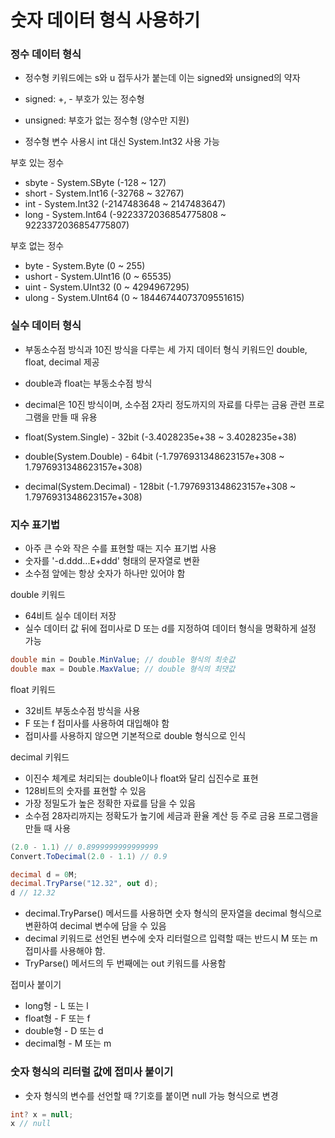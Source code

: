 # 숫자 데이터 형식 사용하기

### 정수 데이터 형식

- 정수형 키워드에는 s와 u 접두사가 붙는데 이는 signed와 unsigned의 약자
- signed: +, - 부호가 있는 정수형
- unsigned: 부호가 없는 정수형 (양수만 지원)

- 정수형 변수 사용시 int 대신 System.Int32 사용 가능

부호 있는 정수

- sbyte - System.SByte (-128 ~ 127)
- short - System.Int16 (-32768 ~ 32767)
- int - System.Int32 (-2147483648 ~ 2147483647)
- long - System.Int64 (-9223372036854775808 ~ 9223372036854775807)

부호 없는 정수

- byte - System.Byte (0 ~ 255)
- ushort - System.UInt16 (0 ~ 65535)
- uint - System.UInt32 (0 ~ 4294967295)
- ulong - System.UInt64 (0 ~ 18446744073709551615)


### 실수 데이터 형식

- 부동소수점 방식과 10진 방식을 다루는 세 가지 데이터 형식 키워드인 double, float, decimal 제공
- double과 float는 부동소수점 방식
- decimal은 10진 방식이며, 소수점 2자리 정도까지의 자료를 다루는 금융 관련 프로그램을 만들 때 유용

- float(System.Single)  - 32bit (-3.4028235e+38 ~ 3.4028235e+38)
- double(System.Double) - 64bit (-1.7976931348623157e+308 ~ 1.7976931348623157e+308)
- decimal(System.Decimal) - 128bit (-1.7976931348623157e+308 ~ 1.7976931348623157e+308)


### 지수 표기법

- 아주 큰 수와 작은 수를 표현할 때는 지수 표기법 사용
- 숫자를 '-d.ddd...E+ddd' 형태의 문자열로 변환
- 소수점 앞에는 항상 숫자가 하나만 있어야 함

double 키워드

- 64비트 실수 데이터 저장
- 실수 데이터 값 뒤에 접미사로 D 또는 d를 지정하여 데이터 형식을 명확하게 설정 가능

```c#
double min = Double.MinValue; // double 형식의 최솟값
double max = Double.MaxValue; // double 형식의 최댓값
```

float 키워드

- 32비트 부동소수점 방식을 사용
- F 또는 f 접미사를 사용하여 대입해야 함
- 접미사를 사용하지 않으면 기본적으로 double 형식으로 인식

decimal 키워드

- 이진수 체계로 처리되는 double이나 float와 달리 십진수로 표현
- 128비트의 숫자를 표현할 수 있음
- 가장 정밀도가 높은 정확한 자료를 담을 수 있음
- 소수점 28자리까지는 정확도가 높기에 세금과 환율 계산 등 주로 금융 프로그램을 만들 때 사용

```c#
(2.0 - 1.1) // 0.8999999999999999
Convert.ToDecimal(2.0 - 1.1) // 0.9

decimal d = 0M;
decimal.TryParse("12.32", out d);
d // 12.32
```

- decimal.TryParse() 메서드를 사용하면 숫자 형식의 문자열을 decimal 형식으로 변환하여 decimal 변수에 담을 수 있음
- decimal 키워드로 선언된 변수에 숫자 리터럴으르 입력할 때는 반드시 M 또는 m 접미사를 사용해야 함.
- TryParse() 메서드의 두 번째에는 out 키워드를 사용함

접미사 붙이기

- long형 - L 또는 l
- float형 - F 또는 f
- double형 - D 또는 d
- decimal형 - M 또는 m

### 숫자 형식의 리터럴 값에 접미사 붙이기

- 숫자 형식의 변수를 선언할 때 ?기호를 붙이면 null 가능 형식으로 변경

```c#
int? x = null;
x // null
```

